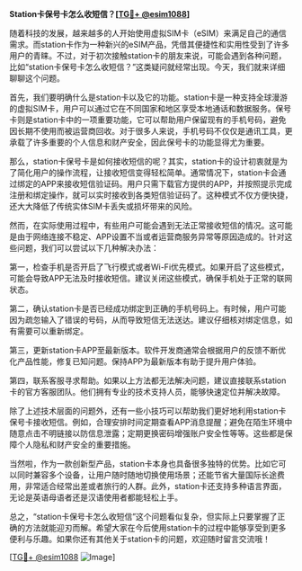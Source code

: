 **Station卡保号卡怎么收短信？[[TG💪+ @esim1088](https://t.me/s/esim1088)]**

随着科技的发展，越来越多的人开始使用虚拟SIM卡（eSIM）来满足自己的通信需求。而station卡作为一种新兴的eSIM产品，凭借其便捷性和实用性受到了许多用户的青睐。不过，对于初次接触station卡的朋友来说，可能会遇到各种问题，比如“station卡保号卡怎么收短信？”这类疑问就经常出现。今天，我们就来详细聊聊这个问题。

首先，我们要明确什么是station卡以及它的功能。station卡是一种支持全球漫游的虚拟SIM卡，用户可以通过它在不同国家和地区享受本地通话和数据服务。保号卡则是station卡中的一项重要功能，它可以帮助用户保留现有的手机号码，避免因长期不使用而被运营商回收。对于很多人来说，手机号码不仅仅是通讯工具，更承载了许多重要的个人信息和财产安全，因此保号卡的功能显得尤为重要。

那么，station卡保号卡是如何接收短信的呢？其实，station卡的设计初衷就是为了简化用户的操作流程，让接收短信变得轻松简单。通常情况下，station卡会通过绑定的APP来接收短信验证码。用户只需下载官方提供的APP，并按照提示完成注册和绑定操作，就可以实时接收到各类短信验证码了。这种模式不仅方便快捷，还大大降低了传统实体SIM卡丢失或损坏带来的风险。

然而，在实际使用过程中，有些用户可能会遇到无法正常接收短信的情况。这可能是由于网络连接不稳定、APP设置不当或者运营商服务异常等原因造成的。针对这些问题，我们可以尝试以下几种解决办法：

第一，检查手机是否开启了飞行模式或者Wi-Fi优先模式。如果开启了这些模式，可能会导致APP无法及时接收短信。建议关闭这些模式，确保手机处于正常的联网状态。

第二，确认station卡是否已经成功绑定到正确的手机号码上。有时候，用户可能因为疏忽输入了错误的号码，从而导致短信无法送达。建议仔细核对绑定信息，如有需要可以重新绑定。

第三，更新station卡APP至最新版本。软件开发商通常会根据用户的反馈不断优化产品性能，修复已知问题。保持APP为最新版本有助于提升用户体验。

第四，联系客服寻求帮助。如果以上方法都无法解决问题，建议直接联系station卡的官方客服团队。他们拥有专业的技术支持人员，能够快速定位并解决故障。

除了上述技术层面的问题外，还有一些小技巧可以帮助我们更好地利用station卡保号卡接收短信。例如，合理安排时间定期查看APP消息提醒；避免在陌生环境中随意点击不明链接以防信息泄露；定期更换密码增强账户安全性等等。这些都是保障个人隐私和财产安全的重要措施。

当然啦，作为一款创新型产品，station卡本身也具备很多独特的优势。比如它可以同时兼容多个设备，让用户随时随地切换使用场景；还能节省大量国际长途费用，非常适合经常出差或者旅行的人群。此外，station卡还支持多种语言界面，无论是英语母语者还是汉语使用者都能轻松上手。

总之，“station卡保号卡怎么收短信”这个问题看似复杂，但实际上只要掌握了正确的方法就能迎刃而解。希望大家在今后使用station卡的过程中能够享受到更多便利与乐趣。如果你还有其他关于station卡的问题，欢迎随时留言交流哦！

[[TG💪+ @esim1088](https://t.me/s/esim1088) ![Image](https://i.postimg.cc/4NQfJmqS/Snipaste-2025-05-13-00-14-12.png)]